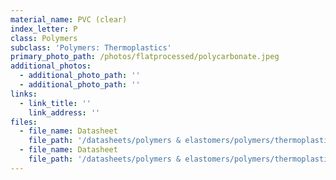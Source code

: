 ```yaml
---
material_name: PVC (clear)
index_letter: P
class: Polymers
subclass: 'Polymers: Thermoplastics'
primary_photo_path: /photos/flatprocessed/polycarbonate.jpeg
additional_photos:
  - additional_photo_path: ''
  - additional_photo_path: ''
links:
  - link_title: ''
    link_address: ''
files:
  - file_name: Datasheet
    file_path: '/datasheets/polymers & elastomers/polymers/thermoplastics/polyamides (nylons, pa).pdf'
  - file_name: Datasheet
    file_path: '/datasheets/polymers & elastomers/polymers/thermoplastics/polyamides (nylons, pa).pdf'
---
```


